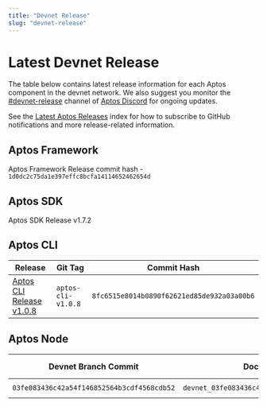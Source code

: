 ```yaml
---
title: "Devnet Release"
slug: "devnet-release"
---
```


# Latest Devnet Release

The table below contains latest release information for each Aptos component in the devnet network. We also suggest you monitor the [#devnet-release](https://discord.com/channels/945856774056083548/956692649430093904) channel of [Aptos Discord](https://discord.gg/aptoslabs) for ongoing updates.

See the [Latest Aptos Releases](./index.md) index for how to subscribe to GitHub notifications and more release-related information.

## Aptos Framework

Aptos Framework Release commit hash - `1d0dc2c75da1e397effc8bcfa14114652462654d`

## Aptos SDK

Aptos SDK Release v1.7.2

## Aptos CLI

|Release | Git Tag | Commit Hash|
|---|---|---|
|[Aptos CLI Release v1.0.8](https://github.com/aptos-labs/aptos-core/releases/tag/aptos-cli-v1.0.8)| `aptos-cli-v1.0.8` | `8fc6515e8014b0890f62621ed85de932a03a00b6` |

## Aptos Node

|Devnet Branch Commit | Docker Image Tag | Docker Image Digest | genesis.blob SHA-256 | Waypoint | Chain ID|
|---|---|---|---|---|---|
|`03fe083436c42a54f146852564b3cdf4568cdb52`| `devnet_03fe083436c42a54f146852564b3cdf4568cdb52` | `sha256:4ca5a5fb54d37b411898e9adf932e4ef60d52ad70318f156c2b5cd8fb3f2735c` | `sha256: f4959d166d72c65cadb1b411aac4c6217ca626331707f3d14659767d16a5e7f1`| `0:80fa4c5bd8898c93d13a90b8c9cf654518c76c156cce5d9e0a282b573019b7c3` | 47 |